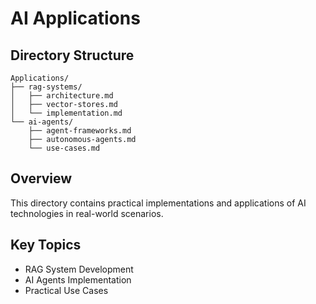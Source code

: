 # AI Applications

## Directory Structure
```
Applications/
├── rag-systems/
│   ├── architecture.md
│   ├── vector-stores.md
│   └── implementation.md
└── ai-agents/
    ├── agent-frameworks.md
    ├── autonomous-agents.md
    └── use-cases.md
```

## Overview
This directory contains practical implementations and applications of AI technologies in real-world scenarios.

## Key Topics
- RAG System Development
- AI Agents Implementation
- Practical Use Cases